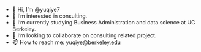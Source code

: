 - 👋 Hi, I’m @yuqiye7
- 👀 I’m interested in consulting.
- 🌱 I’m currently studying Business Administration and data science at UC Berkeley. 
- 💞️ I’m looking to collaborate on consulting related project.
- 📫 How to reach me: yuqiye@berkeley.edu

<!---
yuqiye7/yuqiye7 is a ✨ special ✨ repository because its `README.md` (this file) appears on your GitHub profile.
You can click the Preview link to take a look at your changes.
--->
